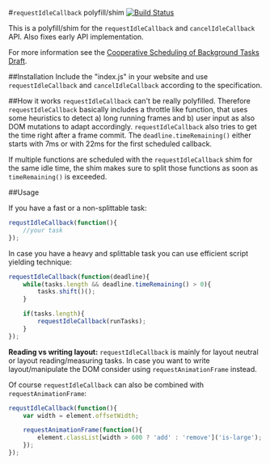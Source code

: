 #`requestIdleCallback` polyfill/shim [![Build Status](https://api.travis-ci.org/aFarkas/requestIdleCallback.svg?branch=master)](https://travis-ci.org/aFarkas/requestIdleCallback)

This is a polyfill/shim for the `requestIdleCallback` and `cancelIdleCallback` API. Also fixes early API implementation.

For more information see the [Cooperative Scheduling of Background Tasks Draft](http://www.w3.org/TR/requestidlecallback/).

##Installation
Include the "index.js" in your website and use `requestIdleCallback` and `cancelIdleCallback` according to the specification.

##How it works
`requestIdleCallback` can't be really polyfilled. Therefore `requestIdleCallback` basically includes a throttle like function, that uses some heuristics to detect a) long running frames and b) user input as also DOM mutations to adapt accordingly. `requestIdleCallback` also tries to get the time right after a frame commit. The `deadline.timeRemaining()` either starts with 7ms or with 22ms for the first scheduled callback.

If multiple functions are scheduled with the `requestIdleCallback` shim for the same idle time, the shim makes sure to split those functions as soon as `timeRemaining()` is exceeded.

##Usage

If you have a fast or a non-splittable task:

```js
requstIdleCallback(function(){
	//your task
});
```

In case you have a heavy and splittable task you can use efficient script yielding technique:

```js
requestIdleCallback(function(deadline){
	while(tasks.length && deadline.timeRemaining() > 0){
		tasks.shift()();
	}

	if(tasks.length){
		requestIdleCallback(runTasks);
	}
});
```

**Reading vs writing layout:** `requestIdleCallback` is mainly for layout neutral or layout reading/measuring tasks. In case you want to write layout/manipulate the DOM consider using `requestAnimationFrame` instead.

Of course `requestIdleCallback` can also be combined with `requestAnimationFrame`:

```js
requstIdleCallback(function(){
	var width = element.offsetWidth;

	requestAnimationFrame(function(){
		element.classList[width > 600 ? 'add' : 'remove']('is-large');
	});
});
```
